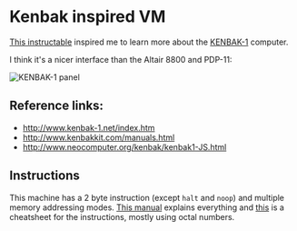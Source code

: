 # Kenbak inspired VM

[This instructable](https://www.instructables.com/25-Scale-KENBAK-1-Personal-Computer-Reproduction/?utm_source=newsletter&utm_medium=email) inspired me to learn more about the [KENBAK-1](https://en.wikipedia.org/wiki/Kenbak-1) computer.

I think it's a nicer interface than the Altair 8800 and PDP-11:

![KENBAK-1 panel](https://content.instructables.com/ORIG/FBY/LNJX/KO5R86ZT/FBYLNJXKO5R86ZT.jpg)

## Reference links:

- http://www.kenbak-1.net/index.htm
- http://www.kenbakkit.com/manuals.html
- http://www.neocomputer.org/kenbak/kenbak1-JS.html

## Instructions

This machine has a 2 byte instruction (except `halt` and `noop`) and multiple memory addressing modes. [This manual](http://www.kenbakkit.com/manuals/KENBAK-Programming_Reference-07-Release1-Searchable.pdf) explains everything and [this](http://www.kenbakkit.com/manuals/KENBAK-Programming_Worksheets-07-Release1.pdf) is a cheatsheet for the instructions, mostly using octal numbers.
